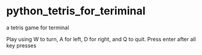 # python_tetris_for_teriminal
a tetris game for terminal

Play using W to turn, A for left, D for right, and Q to quit. Press enter after all key presses

